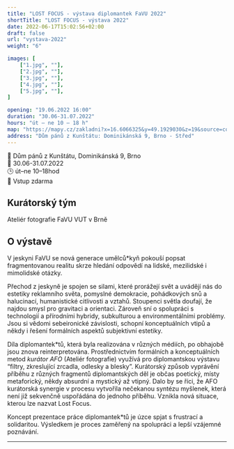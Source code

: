 ```yaml
---
title: "LOST FOCUS - výstava diplomantek FaVU 2022"
shortTitle: "LOST FOCUS - výstava 2022"
date: 2022-06-17T15:02:56+02:00
draft: false
url: "vystava-2022"
weight: "6"

images: [
    ["1.jpg", ""],
    ["2.jpg", ""],
    ["3.jpg", ""],
    ["4.jpg", ""],
    ["5.jpg", ""],
]

opening: "19.06.2022 16:00"
duration: "30.06-31.07.2022"
hours: "út – ne 10 – 18 h"
map: "https://mapy.cz/zakladni?x=16.6066325&y=49.1929030&z=19&source=coor&id=16.606699585914583%2C49.19299500063662"
address: "Dům pánů z Kunštátu: Dominikánská 9, Brno - Střed"
---
```

📍 Dům pánů z Kunštátu, Dominikánská 9, Brno  
📅 30.06-31.07.2022  
🕒 út–ne 10–18hod  
🎫 Vstup zdarma  

## Kurátorský tým
Ateliér fotografie FaVU VUT v Brně

## O výstavě 
V jeskyni FaVU se nová generace umělců\*kyň pokouší popsat fragmentovanou realitu skrze hledání odpovědí na lidské, mezilidské i mimolidské otázky.

Přechod z jeskyně je spojen se silami, které prorážejí svět a uvádějí nás do estetiky reklamního světa, pomyslné demokracie, pohádkových snů a halucinací, humanistické citlivosti a vztahů.
Stoupenci světla doufají, že najdou smysl pro gravitaci a orientaci.
Zároveň sní o spolupráci s technologií a přírodními hybridy, subkulturou a environmentálními problémy.
Jsou si vědomi sebeironické závislosti, schopní konceptuálních vtipů a někdy i řešení formálních aspektů subjektivní estetiky.

Díla diplomantek\*tů, která byla realizována v různých médiích, po obhajobě jsou znova reinterpretována.
Prostřednictvím formálních a konceptuálních metod *kurátor AFO* (Ateliér fotografie) využívá pro diplomantskou výstavu “filtry, zkreslující zrcadla, odlesky a blesky”.
Kurátorský způsob vyprávění příběhu z různých fragmentů diplomantských děl je občas poetický, místy metaforický, někdy absurdní a mystický až vtipný.
Dalo by se říci, že AFO kurátorská synergie v procesu vytvořila nečekanou syntézu myšlenek, která není již sekvenčně uspořádána do jednoho příběhu.
Vznikla nová situace, kterou lze nazvat Lost Focus.

Koncept prezentace práce diplomantek\*tů je úzce spjat s frustrací a solidaritou. Výsledkem je proces zaměřený na spolupráci a lepší vzájemné poznávání.

--- 


